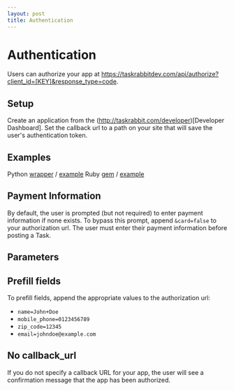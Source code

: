 ```yaml
---
layout: post
title: Authentication
---
```

# Authentication

Users can authorize your app at https://taskrabbitdev.com/api/authorize?client_id=[KEY]&response_type=code.

## Setup

Create an application from the (http://taskrabbit.com/developer)[Developer Dashboard]. Set the callback url to a path on your site that will save the user's authentication token.

## Examples

Python [wrapper](https://github.com/liluo/py-oauth2) / [example](https://gist.github.com/3691669)
Ruby [gem](https://github.com/intridea/omniauth) / [example](https://github.com/nolastan/tr_template)

## Payment Information
By default, the user is prompted (but not required) to enter payment information if none exists. To bypass this prompt, append `&card=false` to your authorization url. The user must enter their payment information before posting a Task.

## Parameters

## Prefill fields
To prefill fields, append the appropriate values to the authorization url:

* `name=John+Doe`
* `mobile_phone=0123456789`
* `zip_code=12345`
* `email=johndoe@example.com`

## No callback_url
If you do not specify a callback URL for your app, the user will see a confirmation message that the app has been authorized.
